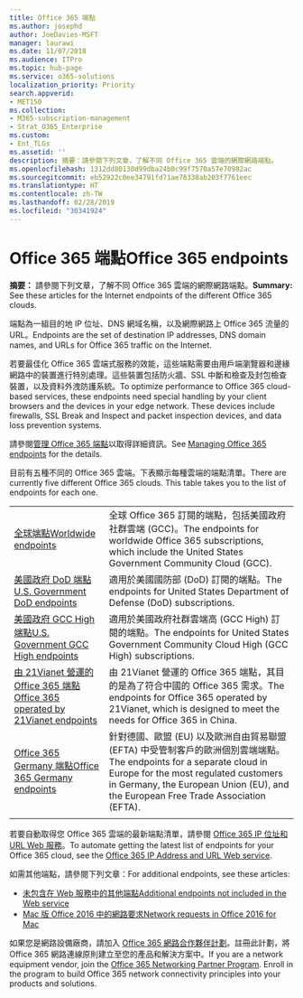 ```yaml
---
title: Office 365 端點
ms.author: josephd
author: JoeDavies-MSFT
manager: laurawi
ms.date: 11/07/2018
ms.audience: ITPro
ms.topic: hub-page
ms.service: o365-solutions
localization_priority: Priority
search.appverid:
- MET150
ms.collection:
- M365-subscription-management
- Strat_O365_Enterprise
ms.custom:
- Ent_TLGs
ms.assetid: ''
description: 摘要：請參閱下列文章，了解不同 Office 365 雲端的網際網路端點。
ms.openlocfilehash: 1312dd80130d99dba24b0c99f7570a57e70982ac
ms.sourcegitcommit: eb52922c0ee34791fd71ae78338ab203f7761eec
ms.translationtype: HT
ms.contentlocale: zh-TW
ms.lasthandoff: 02/28/2019
ms.locfileid: "30341924"
---
```

# <a name="office-365-endpoints"></a><span data-ttu-id="5abcd-103">Office 365 端點</span><span class="sxs-lookup"><span data-stu-id="5abcd-103">Office 365 endpoints</span></span>

<span data-ttu-id="5abcd-104">**摘要：** 請參閱下列文章，了解不同 Office 365 雲端的網際網路端點。</span><span class="sxs-lookup"><span data-stu-id="5abcd-104">**Summary:** See these articles for the Internet endpoints of the different Office 365 clouds.</span></span>
  
<span data-ttu-id="5abcd-105">端點為一組目的地 IP 位址、DNS 網域名稱，以及網際網路上 Office 365 流量的 URL。</span><span class="sxs-lookup"><span data-stu-id="5abcd-105">Endpoints are the set of destination IP addresses, DNS domain names, and URLs for Office 365 traffic on the Internet.</span></span> 

<span data-ttu-id="5abcd-p101">若要最佳化 Office 365 雲端式服務的效能，這些端點需要由用戶端瀏覽器和邊緣網路中的裝置進行特別處理。這些裝置包括防火牆、SSL 中斷和檢查及封包檢查裝置，以及資料外洩防護系統。</span><span class="sxs-lookup"><span data-stu-id="5abcd-p101">To optimize performance to Office 365 cloud-based services, these endpoints need special handling by your client browsers and the devices in your edge network. These devices include firewalls, SSL Break and Inspect and packet inspection devices, and data loss prevention systems.</span></span>

<span data-ttu-id="5abcd-108">請參閱[管理 Office 365 端點](managing-office-365-endpoints.md)以取得詳細資訊。</span><span class="sxs-lookup"><span data-stu-id="5abcd-108">See [Managing Office 365 endpoints](managing-office-365-endpoints.md) for the details.</span></span>

<span data-ttu-id="5abcd-p102">目前有五種不同的 Office 365 雲端。下表顯示每種雲端的端點清單。</span><span class="sxs-lookup"><span data-stu-id="5abcd-p102">There are currently five different Office 365 clouds. This table takes you to the list of endpoints for each one.</span></span>

|||
|:-------|:-----|
| [<span data-ttu-id="5abcd-111">全球端點</span><span class="sxs-lookup"><span data-stu-id="5abcd-111">Worldwide endpoints</span></span>](urls-and-ip-address-ranges.md) | <span data-ttu-id="5abcd-112">全球 Office 365 訂閱的端點，包括美國政府社群雲端 (GCC)。</span><span class="sxs-lookup"><span data-stu-id="5abcd-112">The endpoints for worldwide Office 365 subscriptions, which include the United States Government Community Cloud (GCC).</span></span> |
| [<span data-ttu-id="5abcd-113">美國政府 DoD 端點</span><span class="sxs-lookup"><span data-stu-id="5abcd-113">U.S. Government DoD endpoints</span></span>](office-365-u-s-government-dod-endpoints.md) | <span data-ttu-id="5abcd-114">適用於美國國防部 (DoD) 訂閱的端點。</span><span class="sxs-lookup"><span data-stu-id="5abcd-114">The endpoints for United States Department of Defense (DoD) subscriptions.</span></span> |
| [<span data-ttu-id="5abcd-115">美國政府 GCC High 端點</span><span class="sxs-lookup"><span data-stu-id="5abcd-115">U.S. Government GCC High endpoints</span></span>](office-365-u-s-government-gcc-high-endpoints.md) | <span data-ttu-id="5abcd-116">適用於美國政府社群雲端高 (GCC High) 訂閱的端點。</span><span class="sxs-lookup"><span data-stu-id="5abcd-116">The endpoints for United States Government Community Cloud High (GCC High) subscriptions.</span></span> |
| [<span data-ttu-id="5abcd-117">由 21Vianet 營運的 Office 365 端點</span><span class="sxs-lookup"><span data-stu-id="5abcd-117">Office 365 operated by 21Vianet endpoints</span></span>](urls-and-ip-address-ranges-21vianet.md) | <span data-ttu-id="5abcd-118">由 21Vianet 營運的 Office 365 端點，其目的是為了符合中國的 Office 365 需求。</span><span class="sxs-lookup"><span data-stu-id="5abcd-118">The endpoints for Office 365 operated by 21Vianet, which is designed to meet the needs for Office 365 in China.</span></span> |
| [<span data-ttu-id="5abcd-119">Office 365 Germany 端點</span><span class="sxs-lookup"><span data-stu-id="5abcd-119">Office 365 Germany endpoints</span></span>](office-365-germany-endpoints.md) | <span data-ttu-id="5abcd-120">針對德國、歐盟 (EU) 以及歐洲自由貿易聯盟 (EFTA) 中受管制客戶的歐洲個別雲端端點。</span><span class="sxs-lookup"><span data-stu-id="5abcd-120">The endpoints for a separate cloud in Europe for the most regulated customers in Germany, the European Union (EU), and the European Free Trade Association (EFTA).</span></span> |
|||

<span data-ttu-id="5abcd-121">若要自動取得您 Office 365 雲端的最新端點清單，請參閱 [Office 365 IP 位址和 URL Web 服務](office-365-ip-web-service.md)。</span><span class="sxs-lookup"><span data-stu-id="5abcd-121">To automate getting the latest list of endpoints for your Office 365 cloud, see the [Office 365 IP Address and URL Web service](office-365-ip-web-service.md).</span></span>

<span data-ttu-id="5abcd-122">如需其他端點，請參閱下列文章：</span><span class="sxs-lookup"><span data-stu-id="5abcd-122">For additional endpoints, see these articles:</span></span>

- [<span data-ttu-id="5abcd-123">未包含在 Web 服務中的其他端點</span><span class="sxs-lookup"><span data-stu-id="5abcd-123">Additional endpoints not included in the Web service</span></span>](additional-office365-ip-addresses-and-urls.md)
- [<span data-ttu-id="5abcd-124">Mac 版 Office 2016 中的網路要求</span><span class="sxs-lookup"><span data-stu-id="5abcd-124">Network requests in Office 2016 for Mac</span></span>](network-requests-in-office-2016-for-mac.md)

<span data-ttu-id="5abcd-p103">如果您是網路設備廠商，請加入 [Office 365 網路合作夥伴計劃](office-365-networking-partner-program.md)。註冊此計劃，將 Office 365 網路連線原則建立至您的產品和解決方案中。</span><span class="sxs-lookup"><span data-stu-id="5abcd-p103">If you are a network equipment vendor, join the [Office 365 Networking Partner Program](office-365-networking-partner-program.md). Enroll in the program to build Office 365 network connectivity principles into your products and solutions.</span></span> 
